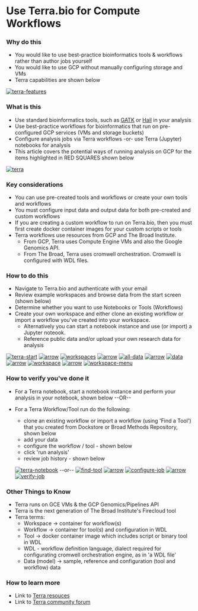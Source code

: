 # Use Terra.bio for Compute Workflows


### Why do this

 - You would like to use best-practice bioinformatics tools & workflows rather than author jobs yourself 
 - You would like to use GCP without manually configuring storage and VMs
 - Terra capabilities are shown below 

 [![terra-features](/images/terra-features.png)]()


### What is this
 
 - Use standard bioinformatics tools, such as [GATK](https://software.broadinstitute.org/gatk/) or [Hail](https://hail.is/) in your analysis
 - Use best-practice workflows for bioinformatics that run on pre-configured GCP services (VMs and storage buckets)
 - Configure analysis jobs via Terra workflows -or- use Terra (Jupyter) notebooks for analysis
 - This article covers the potential ways of running analysis on GCP for the items highlighted in RED SQUARES shown below

[![terra](/images/terra.png)]()


### Key considerations
 - You can use pre-created tools and workflows or create your own tools and workflows
 - You must configure input data and output data for both pre-created and custom workflows
 - If you are creating a custom workflow to run on Terra.bio, then you must first create docker container images for your custom scripts or tools
- Terra workflows use resources from GCP and The Broad Institute.  
    - From GCP, Terra uses Compute Engine VMs and also the Google Genomics API. 
    - From The Broad, Terra uses cromwell orchestration.  Cromwell is configured with WDL files.

### How to do this
 - Navigate to Terra.bio and authenticate with your email
 - Review example workspaces and browse data from the start screen (shown below)
 - Determine whether you want to use Notebooks or Tools (Workflows)
 - Create your own workspace and either clone an existing workflow or import a workflow you've created into your workspace. 
    - Alternatively you can start a notebook instance and use (or import) a Jupyter noteook.
    - Reference public data and/or upload your own research data for analysis

 [![terra-start](/images/terra-start.png)]()
 [![arrow](/images/arrow.png)]()
 [![workspaces](/images/workspaces.png)]()
 [![arrow](/images/arrow.png)]()
 [![all-data](/images/all-data.png)]()
 [![arrow](/images/arrow.png)]()
 [![data](/images/data.png)]()
 [![arrow](/images/arrow.png)]()
 [![workspace](/images/workspace.png)]()
 [![arrow](/images/arrow.png)]()
 [![workspace-menu](/images/workspace-menu.png)]()
 

### How to verify you've done it
 - For a Terra notebook, start a notebook instance and perform your analysis in your notebook, shown below --OR--
 - For a Terra Workflow/Tool run do the following:
     - clone an existing workflow or import a workflow (using 'Find a Tool') that you created from Dockstore or Broad Methods Repository, shown below
     - add your data
     - configure the workflow / tool - shown below
     - click 'run analysis'
     - review job history - shown below
    
   [![terra-notebook](/images/terra-notebook.png)]()
   --or--
   [![find-tool](/images/Find-tool.png)]()
   [![arrow](/images/arrow.png)]()
   [![configure-job](/images/configure-job.png)]()
   [![arrow](/images/arrow.png)]()
   [![verify-job](/images/verify-job.png)]()

### Other Things to Know
 - Terra runs on GCE VMs & the GCP Genomics/Pipelines API
 - Terra is the next generation of The Broad Institute's Firecloud tool
 - Terra terms:
    - Workspace -> container for workflow(s)
    - Workflow -> container for tool(s) and configuration in WDL
    - Tool -> docker container image which includes script or binary tool in WDL
    - WDL - workflow definition language, dialect required for configurating cromwell orchestration engine, as in 'a WDL file'
    - Data (model) -> sample, reference and configuration (tool and workflow) data

### How to learn more
 - Link to [Terra resouces](https://support.terra.bio/hc/en-us)
 - Link to [Terra community forum](https://support.terra.bio/hc/en-us/community/topics/360000500432)